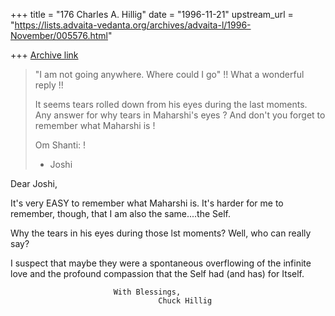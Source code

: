 +++
title = "176 Charles A. Hillig"
date = "1996-11-21"
upstream_url = "https://lists.advaita-vedanta.org/archives/advaita-l/1996-November/005576.html"

+++
[Archive link](https://lists.advaita-vedanta.org/archives/advaita-l/1996-November/005576.html)

>
>"I am not going anywhere. Where could I go" !!
>What a wonderful reply !!
>
>It seems tears rolled down from his eyes during the last moments.
>Any answer for why tears in Maharshi's eyes ?
>And don't you forget to remember what Maharshi is !
>
>Om Shanti: !
>- Joshi


Dear Joshi,

It's very EASY to remember what Maharshi is.
It's harder for me to remember, though, that I am also the same....the Self.

Why the tears in his eyes during those lst moments?  Well, who can really say?

I suspect that maybe they were a spontaneous overflowing of the infinite
love and the profound compassion that the Self  had (and has) for Itself.

                           With Blessings,
                                     Chuck Hillig

